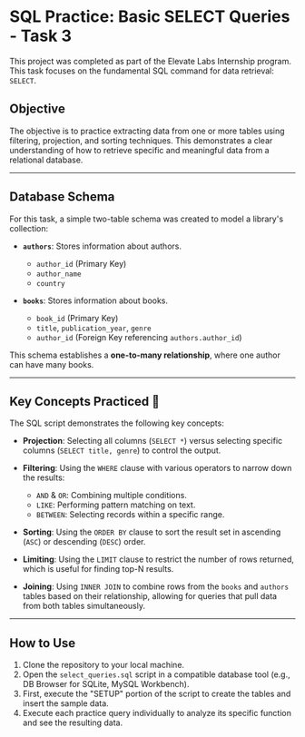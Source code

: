 # SQL Practice: Basic SELECT Queries - Task 3

This project was completed as part of the Elevate Labs Internship program. This task focuses on the fundamental SQL command for data retrieval: `SELECT`.

## Objective

The objective is to practice extracting data from one or more tables using filtering, projection, and sorting techniques. This demonstrates a clear understanding of how to retrieve specific and meaningful data from a relational database.

---

## Database Schema

For this task, a simple two-table schema was created to model a library's collection:

* **`authors`**: Stores information about authors.
    * `author_id` (Primary Key)
    * `author_name`
    * `country`

* **`books`**: Stores information about books.
    * `book_id` (Primary Key)
    * `title`, `publication_year`, `genre`
    * `author_id` (Foreign Key referencing `authors.author_id`)

This schema establishes a **one-to-many relationship**, where one author can have many books.



---

## Key Concepts Practiced 📖

The SQL script demonstrates the following key concepts:

* **Projection**: Selecting all columns (`SELECT *`) versus selecting specific columns (`SELECT title, genre`) to control the output.

* **Filtering**: Using the `WHERE` clause with various operators to narrow down the results:
    * `AND` & `OR`: Combining multiple conditions.
    * `LIKE`: Performing pattern matching on text.
    * `BETWEEN`: Selecting records within a specific range.

* **Sorting**: Using the `ORDER BY` clause to sort the result set in ascending (`ASC`) or descending (`DESC`) order.

* **Limiting**: Using the `LIMIT` clause to restrict the number of rows returned, which is useful for finding top-N results.

* **Joining**: Using `INNER JOIN` to combine rows from the `books` and `authors` tables based on their relationship, allowing for queries that pull data from both tables simultaneously.

---

## How to Use

1.  Clone the repository to your local machine.
2.  Open the `select_queries.sql` script in a compatible database tool (e.g., DB Browser for SQLite, MySQL Workbench).
3.  First, execute the "SETUP" portion of the script to create the tables and insert the sample data.
4.  Execute each practice query individually to analyze its specific function and see the resulting data.
